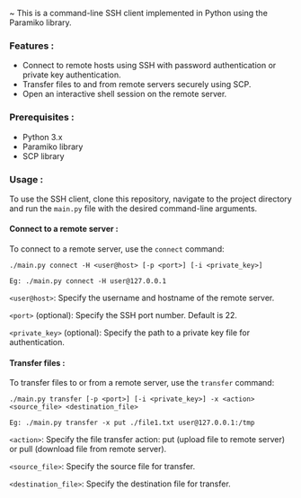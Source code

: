 ~ This is a command-line SSH client implemented in Python using the Paramiko library. 

### Features :

- Connect to remote hosts using SSH with password authentication or private key authentication.
- Transfer files to and from remote servers securely using SCP.
- Open an interactive shell session on the remote server. 

### Prerequisites :

- Python 3.x
- Paramiko library
- SCP library 

### Usage :

To use the SSH client, clone this repository, navigate to the project directory and run the `main.py` file with the desired command-line arguments.


#### Connect to a remote server :

To connect to a remote server, use the `connect` command:

```
./main.py connect -H <user@host> [-p <port>] [-i <private_key>] 

Eg: ./main.py connect -H user@127.0.0.1 
```

`<user@host>`: Specify the username and hostname of the remote server.

`<port>` (optional): Specify the SSH port number. Default is 22.

`<private_key>` (optional): Specify the path to a private key file for authentication.


#### Transfer files :

To transfer files to or from a remote server, use the `transfer` command:

```
./main.py transfer [-p <port>] [-i <private_key>] -x <action> <source_file> <destination_file> 

Eg: ./main.py transfer -x put ./file1.txt user@127.0.0.1:/tmp
```

`<action>`: Specify the file transfer action: put (upload file to remote server) or pull (download file from remote server).

`<source_file>`: Specify the source file for transfer.

`<destination_file>`: Specify the destination file for transfer. 

